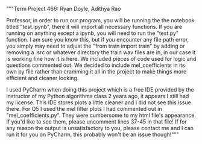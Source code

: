 """Term Project 466: Ryan Doyle, Adithya Rao

Professor, in order to run our program, you will be running the the notebook titled
"test.ipynb", there it will import all necessary functions. If you are running on anything except a ipynb, you will need to run the "test.py" function. I am sure you know this,
but if you encounter any file path error, you simply may need to adjust the 
"from train import train" by adding or removing a .src or whatever directory the train wav files
are in, in our case it is working fine how it is here. We included pieces of code used for logic
and questions commented out. We decided to include mel_coefficients in its own py file
rather than cramming it all in the project to make things more efficient and cleaner looking.

I used PyCharm when doing this project which is a free IDE provided
by the instructor of my Python algorithms class 2 years ago, it appears I still had my license. This IDE stores plots a little cleaner and I did not see this issue there. For Q5 I used the mel filter plots I had commented out in "mel_coefficients.py". They were cumbersome to my html file's appearance. If you'd
like to see them, please uncomment lines 37-45 in that file!
If for any reason the output is unsatisfactory to you, please contact me and I can run it for you
on PyCharm, this probably won't be an issue though!"""